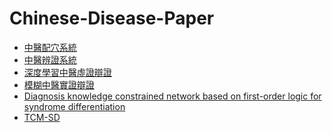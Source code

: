 # Chinese-Disease-Paper
* [中醫配穴系統]()
* [中醫辨證系統]()
* [深度學習中醫虛證辯證]()
* [模糊中醫實證辯證]()
* [Diagnosis knowledge constrained network based on first-order logic for syndrome differentiation]()
* [TCM-SD]()

